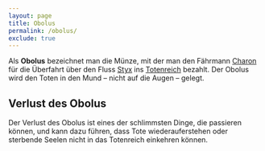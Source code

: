 ```yaml
---
layout: page
title: Obolus
permalink: /obolus/
exclude: true
---
```


Als **Obolus** bezeichnet man die Münze, mit der man den Fährmann [Charon](/charon/) für die Überfahrt über den Fluss [Styx](/styx/) ins [Totenreich](/totenreich/) bezahlt. Der Obolus wird den Toten in den Mund – nicht auf die Augen – gelegt.

## Verlust des Obolus

Der Verlust des Obolus ist eines der schlimmsten Dinge, die passieren können, und kann dazu führen, dass Tote wiederauferstehen oder sterbende Seelen nicht in das Totenreich einkehren können. 
